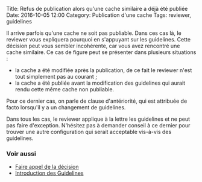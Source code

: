 Title: Refus de publication alors qu'une cache similaire a déjà été publiée
Date: 2016-10-05 12:00
Category: Publication d'une cache
Tags: reviewer, guidelines

Il arrive parfois qu'une cache ne soit pas publiable. Dans ces cas là, le
reviewer vous expliquera pourquoi en s'appuyant sur les guidelines. Cette
décision peut vous sembler incohérente, car vous avez rencontré une cache
similaire. Ce cas de figure peut se présenter dans plusieurs situations :

* la cache a été modifiée après la publication, de ce fait le reviewer n'est
  tout simplement pas au courant ;
* la cache a été publiée avant la modification des guidelines qui aurait rendu
  cette même cache non publiable.

Pour ce dernier cas, on parle de clause d'antériorité, qui est attribuée de facto
lorsqu'il y a un changement de guidelines.

Dans tous les cas, le reviewer applique à la lettre les guidelines et ne peut
pas faire d'exception. N'hésitez pas à demander conseil à ce dernier pour
trouver une autre configuration qui serait acceptable vis-à-vis des guidelines.

### Voir aussi
* [Faire appel de la décision]({filename}/appeals.md)
* [Introduction des Guidelines](https://www.geocaching.com/about/guidelines.aspx)
